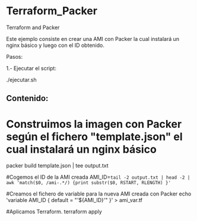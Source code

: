 # Terraform_Packer
Terraform and Packer

Este ejemplo consiste en crear una AMI con Packer la cual instalará un nginx básico y luego con el ID obtenido.

Pasos:

1.- Ejecutar el script:  

  ./ejecutar.sh
  
  Contenido:
  -----------
  
# Construimos la imagen con Packer según el fichero "template.json" el cual instalará un nginx básico  
packer build template.json | tee output.txt

#Cogemos el ID de la AMI creada
AMI_ID=`tail -2 output.txt | head -2 | awk 'match($0, /ami-.*/) {print substr($0, RSTART, RLENGTH) }'`

#Creamos el fichero de variable para la nueva AMI creada con Packer
echo 'variable AMI_ID { default = "'${AMI_ID}'" }' > ami_var.tf

#Aplicamos Terraform.
terraform apply
